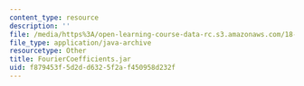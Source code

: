 ```yaml
---
content_type: resource
description: ''
file: /media/https%3A/open-learning-course-data-rc.s3.amazonaws.com/18-03sc-differential-equations-fall-2011/f879453f5d2dd6325f2af450958d232f_FourierCoefficients.jar
file_type: application/java-archive
resourcetype: Other
title: FourierCoefficients.jar
uid: f879453f-5d2d-d632-5f2a-f450958d232f
---
```

